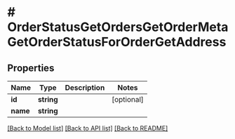 # # OrderStatusGetOrdersGetOrderMetaGetOrderStatusForOrderGetAddress

## Properties

Name | Type | Description | Notes
------------ | ------------- | ------------- | -------------
**id** | **string** |  | [optional] 
**name** | **string** |  | 

[[Back to Model list]](../../README.md#documentation-for-models) [[Back to API list]](../../README.md#documentation-for-api-endpoints) [[Back to README]](../../README.md)


